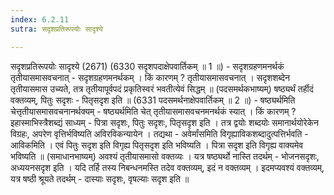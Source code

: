```yaml
---
index: 6.2.11
sutra: सदृशप्रतिरूपयोः सादृश्ये

---
```

 सदृशप्रतिरूपयोः सादृश्ये (2671) (6330 सदृशपदाक्षेपवार्तिकम् ॥ 1 ॥) - सदृशग्रहणमनर्थकं तृतीयासमासवचनात् - सदृशग्रहणमनर्थकम् । किं कारणम् ? तृतीयासमासवचनात् । सदृशशब्देन तृतीयासमास उच्यते, तत्र तृतीयापूर्वपदं प्रकृतिस्वरं भवतीत्येवं सिद्धम् ॥ (पदसमर्थकभाष्यम्) षष्ठ्यर्थं तर्हीदं वक्तव्यम्, पितुः सदृशः - पितृसदृश इति ॥ (6331 पदसमर्थनाक्षेपवार्तिकम् ॥ 2 ॥) - षष्ठ्यर्थमिति चेत्तृतीयासमासवचनानर्थक्यम् - षष्ठ्यर्थमिति चेत् तृतीयासमासवचनमनर्थकं स्यात् । किं कारणम् ? इहास्माभिस्त्रैशब्द्यं साध्यम् - पित्रा सदृशः, पितुः सदृशः, पितृसदृश इति । तत्र द्वयोः शब्दयोः समानार्थयोरेकेन विग्रहः, अपरेण वृत्तिर्भविष्यति अविरविकन्यायेन । तद्यथा - अवेर्मांसमिति विगृह्याविकशब्दादुत्पत्तिर्भवति - आविकमिति । एवं पितुः सदृश इति विगृह्य पितृसदृश इति भविष्यति । पित्रा सदृश इति विगृह्य वाक्यमेव भविष्यति ॥ (समाधानभाष्यम्) अवश्यं तृतीयासमासो वक्तव्यः । यत्र षष्ठ्यर्थो नास्ति तदर्थम् - भोजनसदृशः, अध्ययनसदृश इति । यदि तर्हि तस्य निबन्धनमस्ति तदेव वक्तव्यम्, इदं न वक्तव्यम् । इदमप्यवश्यं वक्तव्यम्, यत्र षष्ठी श्रूयते तदर्थम् - दास्याः सदृशः, वृषल्याः सदृश इति ॥ 